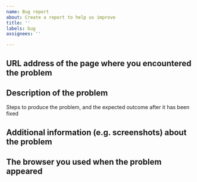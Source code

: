 ```yaml
---
name: Bug report
about: Create a report to help us improve
title: ''
labels: bug
assignees: ''

---
```


## URL address of the page where you encountered the problem

## Description of the problem
Steps to produce the problem, and the expected outcome after it has been fixed

## Additional information (e.g. screenshots) about the problem

## The browser you used when the problem appeared
